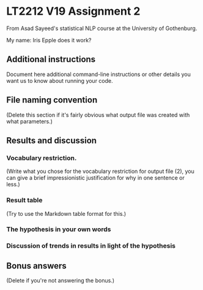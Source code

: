 # LT2212 V19 Assignment 2

From Asad Sayeed's statistical NLP course at the University of Gothenburg.

My name: Iris Epple does it work?

## Additional instructions

Document here additional command-line instructions or other details you
want us to know about running your code.

## File naming convention

(Delete this section if it's fairly obvious what output file was
created with what parameters.)

## Results and discussion

### Vocabulary restriction.

(Write what you chose for the vocabulary restriction for output file
(2), you can give a brief impressionistic justification for why in one
sentence or less.)

### Result table

(Try to use the Markdown table format for this.)

### The hypothesis in your own words

### Discussion of trends in results in light of the hypothesis

## Bonus answers

(Delete if you're not answering the bonus.)
